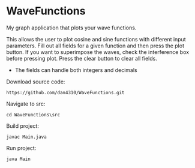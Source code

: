 # WaveFunctions

My graph application that plots your wave functions.

This allows the user to plot cosine and sine functions with different input parameters. Fill out all fields for a given
function and then press the plot button. If you want to superimpose the waves, check the interference box before pressing plot.
Press the clear button to clear all fields.

- The fields can handle both integers and decimals

Download source code:

`https://github.com/dan4310/WaveFunctions.git`

Navigate to src:

`cd WaveFunctions\src`

Build project:

`javac Main.java`

Run project:

`java Main`

